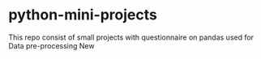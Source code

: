 # python-mini-projects
This repo consist of small projects with questionnaire on pandas  used for Data pre-processing
New
